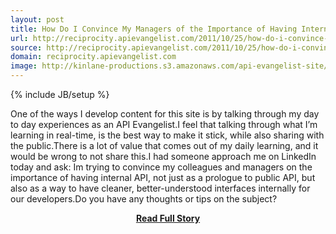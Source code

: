 ```yaml
---
layout: post
title: How Do I Convince My Managers of the Importance of Having Internal APIs
url: http://reciprocity.apievangelist.com/2011/10/25/how-do-i-convince-my-managers-of-the-importance-of-having-internal-apis/
source: http://reciprocity.apievangelist.com/2011/10/25/how-do-i-convince-my-managers-of-the-importance-of-having-internal-apis/
domain: reciprocity.apievangelist.com
image: http://kinlane-productions.s3.amazonaws.com/api-evangelist-site/blog/puzzle-apis-decoupling.jpg
---
```

{% include JB/setup %}<p>One of the ways I develop content for this site is by talking through my day to day experiences as an API Evangelist.I feel that talking through what I’m learning in real-time, is the best way to make it stick, while also sharing with the public.There is a lot of value that comes out of my daily learning, and it would be wrong to not share this.I had someone approach me on LinkedIn today and ask: Im trying to convince my colleagues and managers on the importance of having internal API, not just as a prologue to public API, but also as a way to have cleaner, better-understood interfaces internally for our developers.Do you have any thoughts or tips on the subject?</p>
<center><p><a href="http://reciprocity.apievangelist.com/2011/10/25/how-do-i-convince-my-managers-of-the-importance-of-having-internal-apis/" style='padding:25px; font-sze:18px; font-weight: bold;'>Read Full Story</a></p></center>
